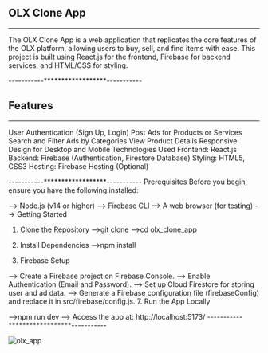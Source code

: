 OLX Clone App
------------------------------------
------------------------------------
The OLX Clone App is a web application that replicates the core features of the OLX platform, allowing users to buy, sell, and find items with ease.
This project is built using React.js for the frontend, Firebase for backend services, and HTML/CSS for styling.

-----------******************-----------

Features
------------------------------------
------------------------------------
User Authentication (Sign Up, Login)
Post Ads for Products or Services
Search and Filter Ads by Categories
View Product Details
Responsive Design for Desktop and Mobile
Technologies Used
Frontend: React.js
Backend: Firebase (Authentication, Firestore Database)
Styling: HTML5, CSS3
Hosting: Firebase Hosting (Optional)

-----------******************-----------
Prerequisites
Before you begin, ensure you have the following installed:

--> Node.js (v14 or higher)
--> Firebase CLI
--> A web browser (for testing)
--> Getting Started
1. Clone the Repository
-->git clone <repository-url>
-->cd olx_clone_app
   

3. Install Dependencies
-->npm install
   
5. Firebase Setup
   
--> Create a Firebase project on Firebase Console.
--> Enable Authentication (Email and Password).
--> Set up Cloud Firestore for storing user and ad data.
--> Generate a Firebase configuration file (firebaseConfig) and replace it in src/firebase/config.js.
7. Run the App Locally

-->npm run dev
--> Access the app at: http://localhost:5173/
-----------******************-----------

![olx_app](https://github.com/user-attachments/assets/13e381b3-4ea1-48c1-b53d-bc67a0669d1c)
